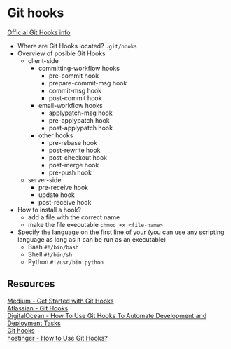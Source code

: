 # Git hooks

[Official Git Hooks info](https://git-scm.com/book/en/v2/Customizing-Git-Git-Hooks)


- Where are Git Hooks located? `.git/hooks`  
- Overview of posible Git Hooks  
  - client-side  
    - committing-workflow hooks  
      - pre-commit hook  
      - prepare-commit-msg hook  
      - commit-msg hook  
      - post-commit hook  
    - email-workflow hooks  
      - applypatch-msg hook  
      - pre-applypatch hook  
      - post-applypatch hook  
    - other hooks  
      - pre-rebase hook  
      - post-rewrite hook  
      - post-checkout hook  
      - post-merge hook  
      - pre-push hook  
  - server-side  
    - pre-receive hook  
    - update hook  
    - post-receive hook  
- How to install a hook?  
  - add a file with the correct name  
  - make the file executable `chmod +x <file-name>`  
- Specify the language on the first line of your  (you can use any scripting language as long as it can be run as an executable)
  - Bash `#!/bin/bash`  
  - Shell `#!/bin/sh`  
  - Python `#!/usr/bin python` 

## Resources
[Medium - Get Started with Git Hooks](https://medium.com/@f3igao/get-started-with-git-hooks-5a489725c639)  
[Atlassian - Git Hooks](https://www.atlassian.com/git/tutorials/git-hooks)  
[DigitalOcean - How To Use Git Hooks To Automate Development and Deployment Tasks](https://www.digitalocean.com/community/tutorials/how-to-use-git-hooks-to-automate-development-and-deployment-tasks)  
[Git hooks](https://githooks.com/)  
[hostinger - How to Use Git Hooks?](https://www.hostinger.com/tutorials/how-to-use-git-hooks/)
